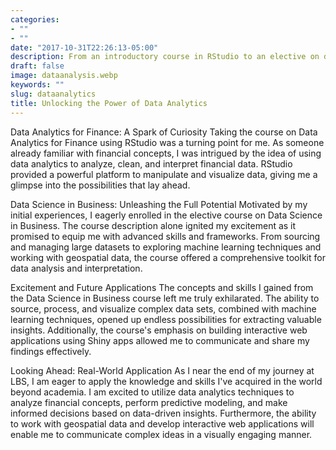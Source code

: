 ```yaml
---
categories:
- ""
- ""
date: "2017-10-31T22:26:13-05:00"
description: From an introductory course in RStudio to an elective on data science in business, I discovered the immense potential of leveraging data to gain insights into financial concepts. In this blog post, I will share how my interest in data analytics grew and how I'm excited to apply the concepts I've learned beyond my time at LBS.
draft: false
image: dataanalysis.webp
keywords: ""
slug: dataanalytics
title: Unlocking the Power of Data Analytics
---
```


Data Analytics for Finance: A Spark of Curiosity
Taking the course on Data Analytics for Finance using RStudio was a turning point for me. As someone already familiar with financial concepts, I was intrigued by the idea of using data analytics to analyze, clean, and interpret financial data. RStudio provided a powerful platform to manipulate and visualize data, giving me a glimpse into the possibilities that lay ahead.

Data Science in Business: Unleashing the Full Potential
Motivated by my initial experiences, I eagerly enrolled in the elective course on Data Science in Business. The course description alone ignited my excitement as it promised to equip me with advanced skills and frameworks. From sourcing and managing large datasets to exploring machine learning techniques and working with geospatial data, the course offered a comprehensive toolkit for data analysis and interpretation.

Excitement and Future Applications
The concepts and skills I gained from the Data Science in Business course left me truly exhilarated. The ability to source, process, and visualize complex data sets, combined with machine learning techniques, opened up endless possibilities for extracting valuable insights. Additionally, the course's emphasis on building interactive web applications using Shiny apps allowed me to communicate and share my findings effectively.

Looking Ahead: Real-World Application
As I near the end of my journey at LBS, I am eager to apply the knowledge and skills I've acquired in the world beyond academia. I am excited to utilize data analytics techniques to analyze financial concepts, perform predictive modeling, and make informed decisions based on data-driven insights. Furthermore, the ability to work with geospatial data and develop interactive web applications will enable me to communicate complex ideas in a visually engaging manner.

